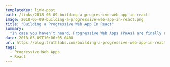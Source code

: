 ```yaml
---
templateKey: link-post
path: /links/2018-05-09-building-a-progressive-web-app-in-react
image: 2018-05-09-building-a-progressive-web-app-in-react.png
title: "Building a Progressive Web App In React"
summary:
  "In case you haven’t heard, Progressive Web Apps (PWAs) are finally ready for prime time.  It might not yet be obvious to many people how to install a PWA, but if you’ve done it once you won’t forget it and it’s simpler than using an app store."
date: 2018-05-09T10:06:05-0400
url: https://blog.truthlabs.com/building-a-progressive-web-app-in-react-11c77a7fccb3
tags:
  - Progressive Web Apps
  - React
---
```


